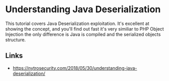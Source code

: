 # Understanding Java Deserialization

This tutorial covers Java Deserialization exploitation. It's excellent at showing the concept, and you'll find out fast it's very similiar to PHP Object Injection the only difference is Java is compiled and the serialized objects structure.

## Links

- https://nytrosecurity.com/2018/05/30/understanding-java-deserialization/
